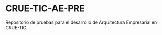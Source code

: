 # CRUE-TIC-AE-PRE
Repositorio de pruebas para el desarrollo de Arquitectura Empresarial en CRUE-TIC
